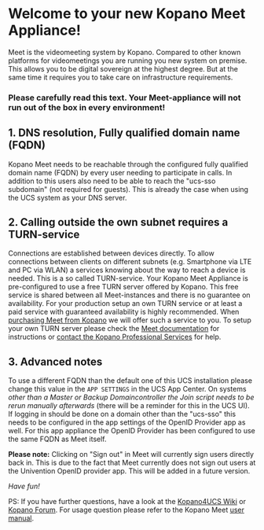 # Welcome to your new Kopano Meet Appliance!

Meet is the videomeeting system by Kopano. Compared to other known platforms for videomeetings you are running you new system on premise. This allows you to be digital sovereign at the highest degree. But at the same time it requires you to take care on infrastructure requirements.

### Please carefully read this text. Your Meet-appliance will not run out of the box in every environment!

## 1. DNS resolution, Fully qualified domain name (FQDN)

Kopano Meet needs to be reachable through the configured fully qualified domain name (FQDN) by every user needing to participate in calls. In addition to this users also need to be able to reach the "ucs-sso subdomain" (not required for guests). This is already the case when using the UCS system as your DNS server.

## 2. Calling outside the own subnet requires a TURN-service

Connections are established between devices directly. To allow connections between clients on different subnets (e.g. Smartphone via LTE and PC via WLAN) a services knowing about the way to reach a device is needed. This is a so called TURN-service. Your Kopano Meet Appliance is pre-configured to use a free TURN server offered by Kopano. This free service is shared between all Meet-instances and there is no guarantee on availability. For your production setup an own TURN service or at least a paid service with guaranteed availability is highly recommended. When [purchasing Meet from Kopano](https://meet-app.io/trial-starter-package) we will offer such a service to you. To setup your own TURN server please check the [Meet documentation](https://documentation.kopano.io/kopano_meet_manual/) for instructions or [contact the Kopano Professional Services](https://kopano.com/support-info/) for help.

## 3. Advanced notes

To use a different FQDN than the default one of this UCS installation please change this value in the `APP SETTINGS` in the UCS App Center. On systems *other than a Master or Backup Domaincontroller the Join script needs to be rerun manually afterwards* (there will be a reminder for this in the UCS UI). If logging in should be done on a domain other than the "ucs-sso" this needs to be configured in the app settings of the OpenID Provider app as well. For this app appliance the OpenID Provider has been configured to use the same FQDN as Meet itself.

**Please note:** Clicking on "Sign out" in Meet will currently sign users directly back in. This is due to the fact that Meet currently does not sign out users at the Univention OpenID provider app. This will be added in a future version.

*Have fun!*

PS: If you have further questions, have a look at the [Kopano4UCS Wiki](https://wiki.z-hub.io/display/K4U/Documentation+-+Getting+Started) or [Kopano Forum](https://forum.kopano.io/). For usage question please refer to the Kopano Meet [user manual](https://documentation.kopano.io/kopano_meet_manual/user.html).

